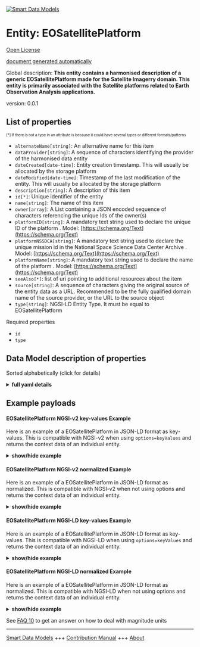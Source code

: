 <!-- 10-Header -->  
[![Smart Data Models](https://smartdatamodels.org/wp-content/uploads/2022/01/SmartDataModels_logo.png "Logo")](https://smartdatamodels.org)  
Entity: EOSatellitePlatform  
===========================<!-- /10-Header -->  
<!-- 15-License -->  
[Open License](https://github.com/smart-data-models//dataModel.SatelliteImagery/blob/master/EOSatellitePlatform/LICENSE.md)  
[document generated automatically](https://docs.google.com/presentation/d/e/2PACX-1vTs-Ng5dIAwkg91oTTUdt8ua7woBXhPnwavZ0FxgR8BsAI_Ek3C5q97Nd94HS8KhP-r_quD4H0fgyt3/pub?start=false&loop=false&delayms=3000#slide=id.gb715ace035_0_60)  
<!-- /15-License -->  
<!-- 20-Description -->  
Global description: **This entity contains a harmonised description of a generic EOSatellitePlatform made for the Satellite Imagerry domain. This entity is primarily associated with the Satellite platforms related to Earth Observation Analysis applications.**  
version: 0.0.1  
<!-- /20-Description -->  
<!-- 30-PropertiesList -->  

## List of properties  

<sup><sub>[*] If there is not a type in an attribute is because it could have several types or different formats/patterns</sub></sup>  
- `alternateName[string]`: An alternative name for this item  - `dataProvider[string]`: A sequence of characters identifying the provider of the harmonised data entity  - `dateCreated[date-time]`: Entity creation timestamp. This will usually be allocated by the storage platform  - `dateModified[date-time]`: Timestamp of the last modification of the entity. This will usually be allocated by the storage platform  - `description[string]`: A description of this item  - `id[*]`: Unique identifier of the entity  - `name[string]`: The name of this item  - `owner[array]`: A List containing a JSON encoded sequence of characters referencing the unique Ids of the owner(s)  - `platformID[string]`: A mandatory text string used to declare the unique ID of the platform  . Model: [https://schema.org/Text](https://schema.org/Text)- `platformNSSDCA[string]`: A mandatory text string used to declare the unique mission id in the National Space Science Data Center Archive  . Model: [https://schema.org/Text](https://schema.org/Text)- `platformName[string]`: A mandatory text string used to declare the name of the platform  . Model: [https://schema.org/Text](https://schema.org/Text)- `seeAlso[*]`: list of uri pointing to additional resources about the item  - `source[string]`: A sequence of characters giving the original source of the entity data as a URL. Recommended to be the fully qualified domain name of the source provider, or the URL to the source object  - `type[string]`: NGSI-LD Entity Type. It must be equal to EOSatellitePlatform  <!-- /30-PropertiesList -->  
<!-- 35-RequiredProperties -->  
Required properties  
- `id`  - `type`  <!-- /35-RequiredProperties -->  
<!-- 40-RequiredProperties -->  
<!-- /40-RequiredProperties -->  
<!-- 50-DataModelHeader -->  
## Data Model description of properties  
Sorted alphabetically (click for details)  
<!-- /50-DataModelHeader -->  
<!-- 60-ModelYaml -->  
<details><summary><strong>full yaml details</strong></summary>    
```yaml  
EOSatellitePlatform:    
  description: This entity contains a harmonised description of a generic EOSatellitePlatform made for the Satellite Imagerry domain. This entity is primarily associated with the Satellite platforms related to Earth Observation Analysis applications.    
  properties:    
    alternateName:    
      description: An alternative name for this item    
      type: string    
      x-ngsi:    
        type: Property    
    dataProvider:    
      description: A sequence of characters identifying the provider of the harmonised data entity    
      type: string    
      x-ngsi:    
        type: Property    
    dateCreated:    
      description: Entity creation timestamp. This will usually be allocated by the storage platform    
      format: date-time    
      type: string    
      x-ngsi:    
        type: Property    
    dateModified:    
      description: Timestamp of the last modification of the entity. This will usually be allocated by the storage platform    
      format: date-time    
      type: string    
      x-ngsi:    
        type: Property    
    description:    
      description: A description of this item    
      type: string    
      x-ngsi:    
        type: Property    
    id:    
      anyOf:    
        - description: Identifier format of any NGSI entity    
          maxLength: 256    
          minLength: 1    
          pattern: ^[\w\-\.\{\}\$\+\*\[\]`|~^@!,:\\]+$    
          type: string    
          x-ngsi:    
            type: Property    
        - description: Identifier format of any NGSI entity    
          format: uri    
          type: string    
          x-ngsi:    
            type: Property    
      description: Unique identifier of the entity    
      x-ngsi:    
        type: Property    
    name:    
      description: The name of this item    
      type: string    
      x-ngsi:    
        type: Property    
    owner:    
      description: A List containing a JSON encoded sequence of characters referencing the unique Ids of the owner(s)    
      items:    
        anyOf:    
          - description: Identifier format of any NGSI entity    
            maxLength: 256    
            minLength: 1    
            pattern: ^[\w\-\.\{\}\$\+\*\[\]`|~^@!,:\\]+$    
            type: string    
            x-ngsi:    
              type: Property    
          - description: Identifier format of any NGSI entity    
            format: uri    
            type: string    
            x-ngsi:    
              type: Property    
        description: Unique identifier of the entity    
        x-ngsi:    
          type: Property    
      type: array    
      x-ngsi:    
        type: Property    
    platformID:    
      description: A mandatory text string used to declare the unique ID of the platform    
      type: string    
      x-ngsi:    
        model: https://schema.org/Text    
        type: Property    
    platformNSSDCA:    
      description: A mandatory text string used to declare the unique mission id in the National Space Science Data Center Archive    
      type: string    
      x-ngsi:    
        model: https://schema.org/Text    
        type: Property    
    platformName:    
      description: A mandatory text string used to declare the name of the platform    
      type: string    
      x-ngsi:    
        model: https://schema.org/Text    
        type: Property    
    seeAlso:    
      description: list of uri pointing to additional resources about the item    
      oneOf:    
        - items:    
            format: uri    
            type: string    
          minItems: 1    
          type: array    
        - format: uri    
          type: string    
      x-ngsi:    
        type: Property    
    source:    
      description: 'A sequence of characters giving the original source of the entity data as a URL. Recommended to be the fully qualified domain name of the source provider, or the URL to the source object'    
      type: string    
      x-ngsi:    
        type: Property    
    type:    
      description: NGSI-LD Entity Type. It must be equal to EOSatellitePlatform    
      enum:    
        - EOSatellitePlatform    
      type: string    
      x-ngsi:    
        type: Property    
  required:    
    - id    
    - type    
  type: object    
  x-derived-from: ""    
  x-disclaimer: 'Redistribution and use in source and binary forms, with or without modification, are permitted  provided that the license conditions are met. Copyleft (c) 2022 Contributors to Smart Data Models Program'    
  x-license-url: https://github.com/smart-data-models/dataModel.SatelliteImagery/blob/master/EOSatellitePlatform/LICENSE.md    
  x-model-schema: https://raw.githubusercontent.com/smart-data-models/dataModel.SatelliteImagery/master/EOSatellitePlatform/schema.json    
  x-model-tags: ""    
  x-version: 0.0.1    
```  
</details>    
<!-- /60-ModelYaml -->  
<!-- 70-MiddleNotes -->  
<!-- /70-MiddleNotes -->  
<!-- 80-Examples -->  
## Example payloads    
#### EOSatellitePlatform NGSI-v2 key-values Example    
Here is an example of a EOSatellitePlatform in JSON-LD format as key-values. This is compatible with NGSI-v2 when  using `options=keyValues` and returns the context data of an individual entity.  
<details><summary><strong>show/hide example</strong></summary>    
```json  
{  
  "id": "urn:ngsi-ld:EOSatellitePlatform:154",  
  "type": "EOSatellitePlatform",  
  "platformID": "B",  
  "platformName": "Sentinel-1",  
  "platformNSSDCA": "2016-025A"  
}  
```  
</details>  
#### EOSatellitePlatform NGSI-v2 normalized Example    
Here is an example of a EOSatellitePlatform in JSON-LD format as normalized. This is compatible with NGSI-v2 when not using options and returns the context data of an individual entity.  
<details><summary><strong>show/hide example</strong></summary>    
```json  
{  
  "id": "urn:ngsi-ld:EOSatellitePlatform:154",  
  "type": "EOSatellitePlatform",  
  "createdAt": "2020-03-13T15:42:00Z",  
  "modifiedAt": "2020-03-13T15:45:00Z",  
  "platformID": {  
    "type": "Property",  
    "value": "A"  
  },  
  "platformName": {  
    "type": "Property",  
    "value": "Sentinel-2"  
  },  
  "platformNSSDCA": {  
    "type": "Property",  
    "value": "2015-028A"  
  }  
}  
```  
</details>  
#### EOSatellitePlatform NGSI-LD key-values Example    
Here is an example of a EOSatellitePlatform in JSON-LD format as key-values. This is compatible with NGSI-LD when  using `options=keyValues` and returns the context data of an individual entity.  
<details><summary><strong>show/hide example</strong></summary>    
```json  
{  
    "id": "urn:ngsi-ld:EOSatellitePlatform:154",  
    "type": "EOSatellitePlatform",  
    "platformID": "A",  
    "platformNSSDCA": "2015-028A",  
    "platformName": "Sentinel-2",  
    "@context": [  
        "https://raw.githubusercontent.com/smart-data-models/dataModel.SatelliteImagery/master/context.jsonld"  
    ]  
}  
```  
</details>  
#### EOSatellitePlatform NGSI-LD normalized Example    
Here is an example of a EOSatellitePlatform in JSON-LD format as normalized. This is compatible with NGSI-LD when not using options and returns the context data of an individual entity.  
<details><summary><strong>show/hide example</strong></summary>    
```json  
{  
    "id": "urn:ngsi-ld:EOSatellitePlatform:154",  
    "type": "EOSatellitePlatform",  
    "createdAt": "2020-03-13T15:42:00Z",  
    "modifiedAt": "2020-03-13T15:45:00Z",  
    "platformID": {  
        "type": "Property",  
        "value": "B"  
    },  
    "platformNSSDCA": {  
        "type": "Property",  
        "value": "2016-025A"  
    },  
    "platformName": {  
        "type": "Property",  
        "value": "Sentinel-1"  
    },  
    "@context": [  
        "https://raw.githubusercontent.com/smart-data-models/dataModel.SatelliteImagery/master/context.jsonld"  
    ]  
}  
```  
</details><!-- /80-Examples -->  
<!-- 90-FooterNotes -->  
<!-- /90-FooterNotes -->  
<!-- 95-Units -->  
See [FAQ 10](https://smartdatamodels.org/index.php/faqs/) to get an answer on how to deal with magnitude units  
<!-- /95-Units -->  
<!-- 97-LastFooter -->  
---  
[Smart Data Models](https://smartdatamodels.org) +++ [Contribution Manual](https://bit.ly/contribution_manual) +++ [About](https://bit.ly/Introduction_SDM)<!-- /97-LastFooter -->  
